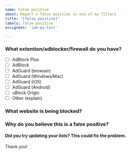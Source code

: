 ```yaml
---
name: False positive
about: Report a false positive in one of my filters
title: "[false positive]"
labels: false positive
assignees: 'iam-py-test'

---
```



### What extention/adblocker/firewall do you have?
- [ ] AdBlock Plus
- [ ] AdBlock
- [ ] AdGuard (browser)
- [ ] AdGuard (Windows/Mac)
- [ ] AdGuard (iOS)
- [ ] AdGuard (Android)
- [ ] uBlock Origin 
- [ ] Other (explain)

### What website is being blocked?

### Why do you believe this is a false positive?

#### Did you try updating your lists? This could fix the problem.

Thank you!
